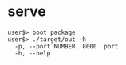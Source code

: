 # serve

```
user$> boot package
user$> ./target/out -h
  -p, --port NUMBER  8000  port
  -h, --help
```
